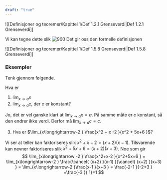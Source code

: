 ```yaml
---
draft: "true"
---
```

![[Definisjoner og teoremer/Kapittel 1/Def 1.2.1 Grenseverdi|Def 1.2.1 Grenseverdi]]

Vi kan tegne dette slik
![900](Files/grensebilde.svg)
Det gir oss den formelle definisjonen

![[Definisjoner og teoremer/Kapittel 1/Def 1.5.8 Grenseverdi|Def 1.5.8 Grenseverdi]]
### Eksempler

Tenk gjennom følgende.

Hva er

1. $\lim_{x\longrightarrow a} x$
2. $\lim_{x \longrightarrow a} c$, der $c$ er konstant?

Jo, det er vel ganske klart at $\lim_{x \longrightarrow a} x = a$. På samme måte er $c$ konstant, så den endrer ikke verdi. Derfor må $\lim_{x \longrightarrow a} c = c$.

3. Hva er $\lim_{x\longrightarrow-2 } \frac{x^2 + x -2 }{x^2 + 5x+6 }$?

Vi ser at teller kan faktoriseres slik $x^2+x-2 = (x+2)(x-1)$. Tilsvarende kan nevner faktoriseres slik $x^2+5x+6 = (x+2)(x+3)$. Noe som gir
$$
\lim_{x\longrightarrow -2 } \frac{x^2+x-2 }{x^2+5x+6 } = \lim_{x\longrightarrow-2 } \frac{\cancel{ (x+2) }(x-1) }{\cancel{ (x+2) }(x+3) }  = \lim_{x\longrightarrow-2 }\frac{x-1 }{x+3 }  = \frac{-2-1 }{-2+3 } =\frac{-3 }{ 1}=1   
$$
